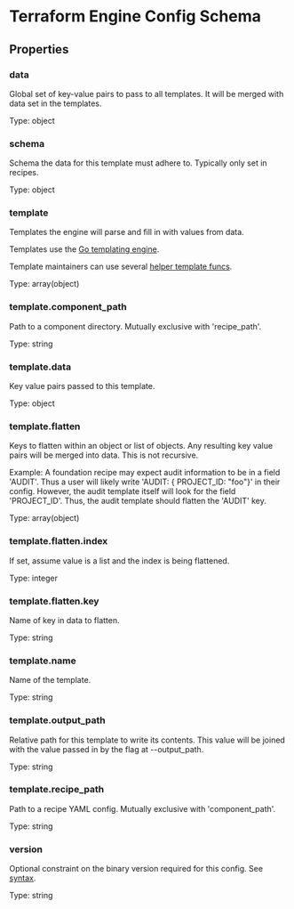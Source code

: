 # Terraform Engine Config Schema

<!-- These files are auto generated -->

## Properties

### data

Global set of key-value pairs to pass to all templates.
It will be merged with data set in the templates.

Type: object

### schema

Schema the data for this template must adhere to. Typically only set in recipes.

Type: object

### template

Templates the engine will parse and fill in with values from data.

Templates use the [Go templating engine](https://golang.org/pkg/text/template/).

Template maintainers can use several
[helper template funcs](../../template/funcmap.go).

Type: array(object)

### template.component_path

Path to a component directory. Mutually exclusive with 'recipe_path'.

Type: string

### template.data

Key value pairs passed to this template.

Type: object

### template.flatten

Keys to flatten within an object or list of objects.
Any resulting key value pairs will be merged into data.
This is not recursive.

Example:
A foundation recipe may expect audit information to be in a field 'AUDIT'.
Thus a user will likely write 'AUDIT: { PROJECT_ID: "foo"}' in their config.
However, the audit template itself will look for the field 'PROJECT_ID'.
Thus, the audit template should flatten the 'AUDIT' key.

Type: array(object)

### template.flatten.index

If set, assume value is a list and the index is being flattened.

Type: integer

### template.flatten.key

Name of key in data to flatten.

Type: string

### template.name

Name of the template.

Type: string

### template.output_path

Relative path for this template to write its contents.
This value will be joined with the value passed in by the flag at
--output_path.

Type: string

### template.recipe_path

Path to a recipe YAML config. Mutually exclusive with 'component_path'.

Type: string

### version

Optional constraint on the binary version required for this config.
See [syntax](https://www.terraform.io/docs/configuration/version-constraints.html).

Type: string
